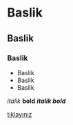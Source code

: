 # Baslik
## Baslik
### Baslik

* Baslik
* Baslik
* Baslik

*italik* **bold** ***italik bold***

[tıklayınız](www.google.com)

